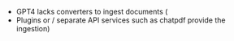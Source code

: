 - GPT4 lacks converters to ingest documents (
- Plugins or  / separate API services such as chatpdf provide the ingestion)